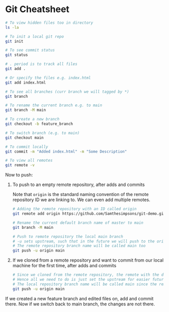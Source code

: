 # Git Cheatsheet

```bash
# To view hidden files too in directory
ls -la

# To init a local git repo
git init

# To see commit status
git status

# . period is to track all files
git add .

# Or specify the files e.g. index.html
git add index.html

# To see all branches (curr branch we will tagged by *)
git branch

# To rename the current branch e.g. to main
git branch -M main

# To create a new branch
git checkout -b feature_branch

# To switch branch (e.g. to main)
git checkout main

# To commit locally
git commit -m "Added index.html" -m "Some Description"

# To view all remotes
git remote -v
```

Now to push:

1. To push to an empty remote repository, after adds and commits

   Note that `origin` is the standard naming convention of the remote repository ID we are linking to. We can even add multiple remotes.

   ```bash
   # Adding the remote repository with an ID called origin
   git remote add origin https://github.com/Samthesimpsons/git-demo.git

   # Rename the current default branch name of master to main
   git branch -M main

   # Push to remote repository the local main branch
   # -u sets upstream, such that in the future we will push to the origin main just by saying git push
   # The remote repository branch name will be called main too
   git push -u origin main
   ```

2. If we cloned from a remote repository and want to commit from our local machine for the first time, after adds and commits

   ```bash
   # Since we cloned from the remote repository, the remote with the default naming convention of origin is setup
   # Hence all we need to do is just set the upstream for easier future pushes from main to origin/main
   # The local repository branch name will be called main since the remote repository branch we cloned from is called main too
   git push -u origin main
   ```

If we created a new feature branch and edited files on, add and commit there. Now if we switch back to main branch, the changes are not there.

